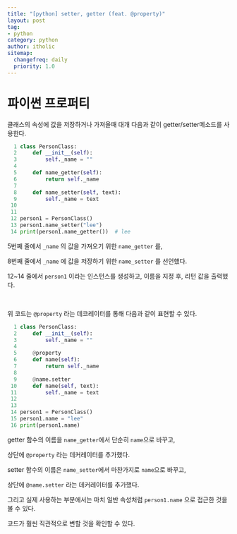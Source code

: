 ```yaml
---
title: "[python] setter, getter (feat. @property)"
layout: post
tag:
- python
category: python
author: itholic
sitemap:
  changefreq: daily
  priority: 1.0
---
```


# 파이썬 프로퍼티

클래스의 속성에 값을 저장하거나 가져올때 대개 다음과 같이 getter/setter메소드를 사용한다.

```python
  1 class PersonClass:
  2     def __init__(self):
  3         self._name = ""
  4
  5     def name_getter(self):
  6         return self._name
  7
  8     def name_setter(self, text):
  9         self._name = text
 10
 11
 12 person1 = PersonClass()
 13 person1.name_setter("lee")
 14 print(person1.name_getter())  # lee
```


5번째 줄에서 `_name` 의 값을 가져오기 위한 `name_getter` 를,

8번째 줄에서 `_name` 에 값을 저장하기 위한 `name_setter` 를 선언했다.

12~14 줄에서 `person1` 이라는 인스턴스를 생성하고, 이름을 지정 후, 리턴 값을 출력했다.

<br/>

위 코드는 `@property` 라는 데코레이터를 통해 다음과 같이 표현할 수 있다.

```python
  1 class PersonClass:
  2     def __init__(self):
  3         self._name = ""
  4
  5     @property
  6     def name(self):
  7         return self._name
  8
  9     @name.setter
 10     def name(self, text):
 11         self._name = text
 12
 13
 14 person1 = PersonClass()
 15 person1.name = "lee"
 16 print(person1.name)
```

getter 함수의 이름을 `name_getter`에서 단순히 `name`으로 바꾸고,

상단에 `@property` 라는 데커레이터를 추가했다.

setter 함수의 이름은 `name_setter`에서 마찬가지로 `name`으로 바꾸고,

상단에 `@name.setter` 라는 데커레이터를 추가했다.

그리고 실제 사용하는 부분에서는 마치 일반 속성처럼 `person1.name` 으로 접근한 것을 볼 수 있다.

코드가 훨씬 직관적으로 변할 것을 확인할 수 있다.
